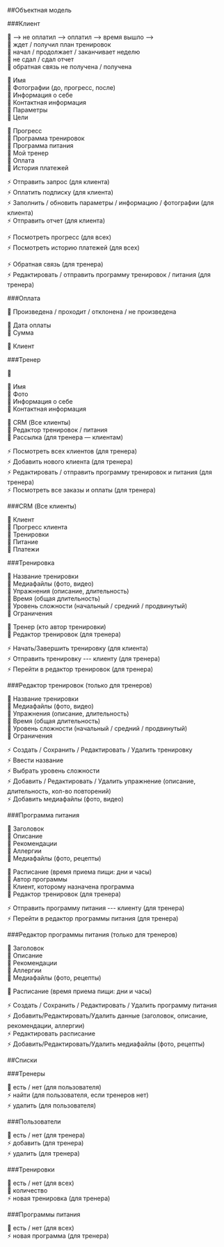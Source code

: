 ##Объектная модель

###Клиент

🚥 ⟶ не оплатил ⟶ оплатил ⟶ время вышло ⟶<br>
🚥 ждет / получил план тренировок<br>
🚥 начал / продолжает / заканчивает неделю<br>
🚥 не сдал / сдал отчет<br>
🚥 обратная связь не получена / получена<br>

🔸 Имя<br>
🔸 Фотографии (до, прогресс, после)<br>
🔸 Информация о себе<br>
🔸 Контактная информация<br>
🔸 Параметры<br>
🔸 Цели<br>

🔶 Прогресс<br>
🔶 Программа тренировок<br>
🔶 Программа питания<br>
🔶 Мой тренер<br>
🔶 Оплата <br>
🔶 История платежей <br>

⚡️ Отправить запрос (для клиента) <br>
⚡️ Оплатить подписку (для клиента) <br>
⚡️ Заполнить / обновить параметры / информацию / фотографии (для клиента) <br>
⚡️ Отправить отчет (для клиента) <br>

⚡️ Посмотреть прогресс (для всех) <br>
⚡️ Посмотреть историю платежей (для всех) <br>

⚡️ Обратная связь (для тренера) <br>
⚡️ Редактировать / отправить программу тренировок / питания (для тренера) <br>


###Оплата

🚥 Произведена / проходит / отклонена / не произведена <br>

🔸 Дата оплаты<br>
🔸 Cумма<br>

🔶 Клиент<br>


###Тренер

🚥  <br>

🔸 Имя<br>
🔸 Фото<br>
🔸 Информация о себе<br>
🔸 Контактная информация<br>

🔶 CRM (Все клиенты) <br>
🔶 Редактор тренировок / питания<br>
🔶 Рассылка (для тренера — клиентам)<br>

⚡️ Посмотреть всех клиентов (для тренера) <br>
⚡️ Добавить нового клиента (для тренера) <br>
⚡️ Редактировать / отправить программу тренировок и питания (для тренера) <br>
⚡️ Посмотреть все заказы и оплаты (для тренера) <br>

###CRM (Все клиенты)

🔶 Клиент<br>
🔶 Прогресс клиента<br>
🔶 Тренировки<br>
🔶 Питание<br>
🔶 Платежи<br>

###Тренировка

🔸 Название тренировки<br>
🔸 Медиафайлы (фото, видео)<br>
🔸 Упражнения (описание, длительность)<br>
🔸 Время (общая длительность)<br>
🔸 Уровень сложности (начальный / средний / продвинутый) <br>
🔸 Ограничения<br>

🔶 Тренер (кто автор тренировки)<br>
🔶 Редактор тренировок (для тренера)<br>

⚡️ Начать/Завершить тренировку (для клиента)<br>
⚡️ Отправить тренировку --- клиенту (для тренера)<br>
⚡️ Перейти в редактор тренировок (для тренера) <br>


###Редактор тренировок (только для тренеров)

🔸 Название тренировки<br>
🔸 Медиафайлы (фото, видео)<br>
🔸 Упражнения (описание, длительность)<br>
🔸 Время (общая длительность)<br>
🔸 Уровень сложности (начальный / средний / продвинутый) <br>
🔸 Ограничения<br>

⚡️ Создать / Сохранить / Редактировать / Удалить тренировку<br>
⚡️ Ввести название<br>
⚡️ Выбрать уровень сложности<br>
⚡️ Добавить / Редактировать / Удалить упражнение (описание, длительность, кол-во повторений)<br>
⚡️ Добавить медиафайлы (фото, видео)<br>

###Программа питания

🔸 Заголовок<br>
🔸 Описание<br>
🔸 Рекомендации<br>
🔸 Аллергии<br>
🔸 Медиафайлы (фото, рецепты)<br>

🔶 Расписание (время приема пищи: дни и часы)<br>
🔶 Автор программы<br>
🔶 Клиент, которому назначена программа<br>
🔶 Редактор тренировок (для тренера)<br>

⚡️ Отправить программу питания --- клиенту (для тренера)<br>
⚡️ Перейти в редактор программы питания (для тренера) <br>


###Редактор программы питания (только для тренеров)

🔸 Заголовок<br>
🔸 Описание<br>
🔸 Рекомендации<br>
🔸 Аллергии<br>
🔸 Медиафайлы (фото, рецепты)<br>

🔶 Расписание (время приема пищи: дни и часы)<br>

⚡️ Создать / Сохранить / Редактировать / Удалить программу питания<br>
⚡️ Добавить/Редактировать/Удалить данные (заголовок, описание, рекомендации, аллергии)<br>
⚡️ Редактировать расписание<br>
⚡️ Добавить/Редактировать/Удалить медиафайлы (фото, рецепты)<br>

##Списки

###Тренеры

🚥 есть / нет (для пользователя)<br>
⚡️ найти (для пользователя, если тренеров нет)<br>
⚡️ удалить (для пользователя)<br>

###Пользователи

🚥 есть / нет (для тренера)<br>
⚡️ добавить (для тренера)<br>
⚡️ удалить (для тренера)<br>

###Тренировки

🚥 есть / нет (для всех)<br>
🔸 количество<br>
⚡️ новая тренировка (для тренера)<br>


###Программы питания

🚥 есть / нет (для всех)<br>
⚡️ новая программа (для тренера)<br>

